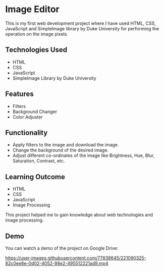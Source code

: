 # Image Editor

This is my first web development project where I have used HTML, CSS, JavaScript and SimpleImage library by Duke University for performing the operation on the image pixels.

## Technologies Used

- HTML
- CSS
- JavaScript
- SimpleImage Library by Duke University

## Features

- Filters
- Background Changer
- Color Adjuster

## Functionality

- Apply filters to the image and download the image.
- Change the background of the desired image.
- Adjust different co-ordinates of the image like Brightness, Hue, Blur, Saturation, Contrast, etc.

## Learning Outcome

- HTML
- CSS
- JavaScript
- Image Processing

This project helped me to gain knowledge about web technologies and image processing.

## Demo

You can watch a demo of the project on Google Drive:

https://user-images.githubusercontent.com/77838645/221090325-82c0ee8e-0d02-4052-98e2-495512221ad9.mp4


